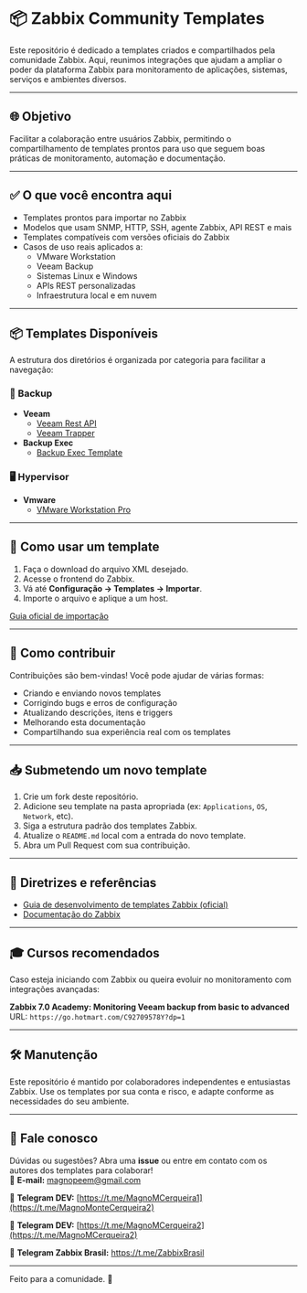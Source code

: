 # 📦 Zabbix Community Templates

Este repositório é dedicado a templates criados e compartilhados pela comunidade Zabbix. Aqui, reunimos integrações que ajudam a ampliar o poder da plataforma Zabbix para monitoramento de aplicações, sistemas, serviços e ambientes diversos.

---

## 🌐 Objetivo

Facilitar a colaboração entre usuários Zabbix, permitindo o compartilhamento de templates prontos para uso que seguem boas práticas de monitoramento, automação e documentação.

---

## ✅ O que você encontra aqui

- Templates prontos para importar no Zabbix
- Modelos que usam SNMP, HTTP, SSH, agente Zabbix, API REST e mais
- Templates compatíveis com versões oficiais do Zabbix
- Casos de uso reais aplicados a:
  - VMware Workstation
  - Veeam Backup
  - Sistemas Linux e Windows
  - APIs REST personalizadas
  - Infraestrutura local e em nuvem

---

## 📦 Templates Disponíveis

A estrutura dos diretórios é organizada por categoria para facilitar a navegação:

### 🔄 Backup
- **Veeam**
  - [Veeam Rest API](https://github.com/MagnoMonteCerqueira/Community-templates-Zabbix/tree/main/Backup/Veeam/Veeam%20Rest%20API)
  - [Veeam Trapper](https://github.com/MagnoMonteCerqueira/Community-templates-Zabbix/tree/main/Backup/Veeam/Veeam%20Trapper)
- **Backup Exec**
  - [Backup Exec Template](https://github.com/MagnoMonteCerqueira/Community-templates-Zabbix/tree/main/Backup/Backup_Exec)

### 🖥️ Hypervisor
- **Vmware**
  - [VMware Workstation Pro](https://github.com/MagnoMonteCerqueira/Community-templates-Zabbix/tree/main/Virtualization/VMware/template_rest_api_hypervisor_vmware_workstation_pro)

---

## 🚀 Como usar um template

1. Faça o download do arquivo XML desejado.
2. Acesse o frontend do Zabbix.
3. Vá até **Configuração → Templates → Importar**.
4. Importe o arquivo e aplique a um host.

[Guia oficial de importação](https://www.zabbix.com/documentation/current/manual/xml_export_import/templates#importing)

---

## 🤝 Como contribuir

Contribuições são bem-vindas! Você pode ajudar de várias formas:

- Criando e enviando novos templates
- Corrigindo bugs e erros de configuração
- Atualizando descrições, itens e triggers
- Melhorando esta documentação
- Compartilhando sua experiência real com os templates

---

## 📥 Submetendo um novo template

1. Crie um fork deste repositório.
2. Adicione seu template na pasta apropriada (ex: `Applications`, `OS`, `Network`, etc).
3. Siga a estrutura padrão dos templates Zabbix.
4. Atualize o `README.md` local com a entrada do novo template.
5. Abra um Pull Request com sua contribuição.

---

## 📘 Diretrizes e referências

- [Guia de desenvolvimento de templates Zabbix (oficial)](https://www.zabbix.com/documentation/guidelines/en/thosts)
- [Documentação do Zabbix](https://www.zabbix.com/documentation/current/manual)

---

## 🎓 Cursos recomendados

Caso esteja iniciando com Zabbix ou queira evoluir no monitoramento com integrações avançadas:

**Zabbix 7.0 Academy: Monitoring Veeam backup from basic to advanced**  
URL: `https://go.hotmart.com/C92709578Y?dp=1`

---

## 🛠️ Manutenção

Este repositório é mantido por colaboradores independentes e entusiastas Zabbix. Use os templates por sua conta e risco, e adapte conforme as necessidades do seu ambiente.

---

## 📢 Fale conosco

Dúvidas ou sugestões? Abra uma **issue** ou entre em contato com os autores dos templates para colaborar!  
📧 **E-mail:** magnopeem@gmail.com  

💬 **Telegram DEV:** [https://t.me/MagnoMCerqueira1](https://t.me/MagnoMonteCerqueira2)

💬 **Telegram DEV:** [https://t.me/MagnoMCerqueira2](https://t.me/MagnoMCerqueira2)

💬 **Telegram Zabbix Brasil:** https://t.me/ZabbixBrasil

---

Feito para a comunidade. 💙
